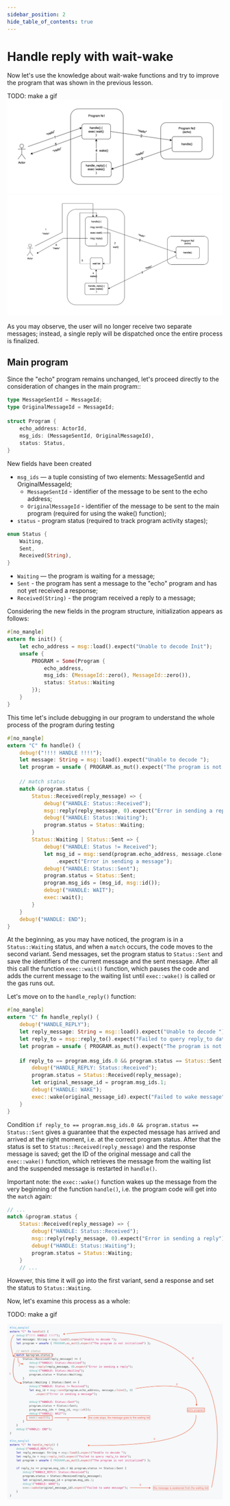 ```yaml
---
sidebar_position: 2
hide_table_of_contents: true
---
```


# Handle reply with wait-wake

Now let's use the knowledge about wait-wake functions and try to improve the program that was shown in the previous lesson. 

TODO: make a gif
![schema part 2](../img/03/wait-wake.png)
![schema part 2](../img/03/wait-wake_2.png)

As you may observe, the user will no longer receive two separate messages; instead, a single reply will be dispatched once the entire process is finalized.

## Main program

Since the "echo" program remains unchanged, let's proceed directly to the consideration of changes in the main program::

```rust
type MessageSentId = MessageId;
type OriginalMessageId = MessageId;

struct Program {
    echo_address: ActorId,
    msg_ids: (MessageSentId, OriginalMessageId),
    status: Status,
}
```
New fields have been created
- `msg_ids` — a tuple consisting of two elements: MessageSentId and OriginalMessageId;
    - `MessageSentId` - identifier of the message to be sent to the echo address;
    - `OriginalMessageId` - identifier of the message to be sent to the main program (required for using the wake() function);
- `status` - program status (required to track program activity stages);

```rust
enum Status {
    Waiting,
    Sent,
    Received(String),
}
```
- `Waiting` — the program is waiting for a message;
- `Sent` - the program has sent a message to the "echo" program and has not yet received a response;
- `Received(String)` - the program received a reply to a message;


Considering the new fields in the program structure, initialization appears as follows:

```rust
#[no_mangle]
extern fn init() {
    let echo_address = msg::load().expect("Unable to decode Init");
    unsafe {
        PROGRAM = Some(Program {
            echo_address,
            msg_ids: (MessageId::zero(), MessageId::zero()),
            status: Status::Waiting
        });
    }
}
```

This time let's include debugging in our program to understand the whole process of the program during testing


```rust
#[no_mangle]
extern "C" fn handle() {
    debug!("!!!! HANDLE !!!!");
    let message: String = msg::load().expect("Unable to decode ");
    let program = unsafe { PROGRAM.as_mut().expect("The program is not initialized") };

    // match status
    match &program.status {
        Status::Received(reply_message) => {
            debug!("HANDLE: Status::Received");
            msg::reply(reply_message, 0).expect("Error in sending a reply");
            debug!("HANDLE: Status::Waiting");
            program.status = Status::Waiting;
        }
        Status::Waiting | Status::Sent => {
            debug!("HANDLE: Status != Received");
            let msg_id = msg::send(program.echo_address, message.clone(), 0)
                .expect("Error in sending a message");
            debug!("HANDLE: Status::Sent");
            program.status = Status::Sent;
            program.msg_ids = (msg_id, msg::id());
            debug!("HANDLE: WAIT");
            exec::wait();
        }
    }
    debug!("HANDLE: END");
}

```

At the beginning, as you may have noticed, the program is in a `Status::Waiting` status, and when a `match` occurs, the code moves to the second variant. Send messages, set the program status to `Status::Sent` and save the identifiers of the current message and the sent message.  After all this call the function `exec::wait()` function, which pauses the code and adds the current message to the waiting list until `exec::wake()` is called or the gas runs out.

Let's move on to the `handle_reply()` function: 

```rust
#[no_mangle]
extern "C" fn handle_reply() {
    debug!("HANDLE_REPLY");
    let reply_message: String = msg::load().expect("Unable to decode ");
    let reply_to = msg::reply_to().expect("Failed to query reply_to data");
    let program = unsafe { PROGRAM.as_mut().expect("The program is not initialized") };

    if reply_to == program.msg_ids.0 && program.status == Status::Sent {
        debug!("HANDLE_REPLY: Status::Received");
        program.status = Status::Received(reply_message);
        let original_message_id = program.msg_ids.1;
        debug!("HANDLE: WAKE");
        exec::wake(original_message_id).expect("Failed to wake message");
    }
}
```

Сondition  `if reply_to == program.msg_ids.0 && program.status == Status::Sent` gives a guarantee that the expected message has arrived and arrived at the right moment, i.e. at the correct program status. 
After that the status is set to `Status::Received(reply_message)` and the response message is saved; get the ID of the original message and call the `exec::wake()` function, which retrieves the message from the waiting list and the suspended message is restarted in `handle()`. 

Important note: the `exec::wake()` function wakes up the message from the very beginning of the function `handle()`, i.e. the program code will get into the `match` again:
```rust
// ...
match &program.status {
    Status::Received(reply_message) => {
        debug!("HANDLE: Status::Received");
        msg::reply(reply_message, 0).expect("Error in sending a reply");
        debug!("HANDLE: Status::Waiting");
        program.status = Status::Waiting;
    }
    // ...
```
However, this time it will go into the first variant, send a response and set the status to `Status::Waiting`.

Now, let's examine this process as a whole: 

TODO: make a gif

![Code part 2](../img/03/code.png)
